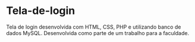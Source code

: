 # Tela-de-login
Tela de login desenvolvida com HTML, CSS, PHP e utilizando banco de dados MySQL. Desenvolvida como parte de um trabalho para a faculdade.

